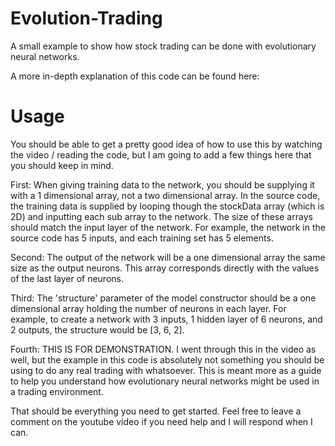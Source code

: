 # Evolution-Trading
A small example to show how stock trading can be done with evolutionary neural networks.

A more in-depth explanation of this code can be found here: 

# Usage

You should be able to get a pretty good idea of how to use this by watching the video / reading the code, but I am going to add a few things here that you should keep in mind.

First: When giving training data to the network, you should be supplying it with a 1 dimensional array, not a two dimensional array. In the source code, the training data is supplied by looping though the stockData array (which is 2D) and inputting each sub array to the network. The size of these arrays should match the input layer of the network. For example, the network in the source code has 5 inputs, and each training set has 5 elements.

Second: The output of the network will be a one dimensional array the same size as the output neurons. This array corresponds directly with the values of the last layer of neurons.

Third: The 'structure' parameter of the model constructor should be a one dimensional array holding the number of neurons in each layer. For example, to create a network with 3 inputs, 1 hidden layer of 6 neurons, and 2 outputs, the structure would be [3, 6, 2].

Fourth: THIS IS FOR DEMONSTRATION. I went through this in the video as well, but the example in this code is absolutely not something you should be using to do any real trading with whatsoever. This is meant more as a guide to help you understand how evolutionary neural networks might be used in a trading environment.

That should be everything you need to get started. Feel free to leave a comment on the youtube video if you need help and I will respond when I can.
